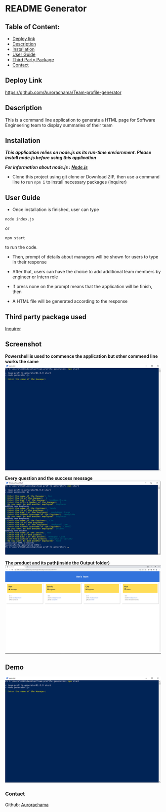 
# README Generator

## Table of Content: 
* [Deploy link](#Deploy-link)
* [Description](#Description)
* [Installation](#Installation)
* [User Guide](#User-Guide)
* [Third Party Package](#Third-party-package-used)
* [Contact](#Contact)

## Deploy Link
https://github.com/Aurorachama/Team-profile-generator

## Description 

This is a command line application to generate a HTML page for Software Engineering team to display summaries of their team

## Installation 
***This application relies on node.js as its run-time enviornment. Please install node.js before using this application***

***For information about node.js : [Node.js](https://nodejs.org/)***
* Clone this project using git clone <url> or Download ZIP, then use a command line to  run ``` npm i ``` to install necessary packages (inquirer)

## User Guide 

* Once installation is finished, user can type 
``` 
node index.js
```
or 
``` 
npm start
```
to run the code. 

* Then, prompt of details about managers will be shown for users to type in their response

* After that, users can have the choice to add additional team members by engineer or Intern role

* If press none on the prompt means that the application will be finish, then

* A HTML file will be generated according to the response


## Third party package used
[Inquirer](https://github.com/SBoudrias/Inquirer.js)


## Screenshot
**Powershell is used to commence the application but other commend line works the same**
![Commencing the application](./commencing.png)

**Every question and the success message**
![Completion](./complete.png)

**The product and its path(inside the Output folder)**
![Product of the application](./product.png)
## Demo
[![Video demo](./commencing.png)](https://drive.google.com/file/d/1-x1BDy6rCSdkcbRTzMq5O7pRhC_M34sJ/view)
### Contact 

Github: [Aurorachama](https://github.com/Aurorachama)
